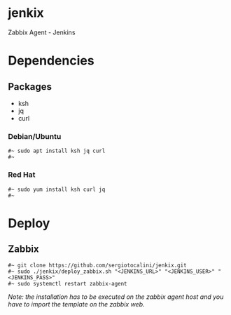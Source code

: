 # jenkix
Zabbix Agent - Jenkins

# Dependencies
## Packages
* ksh
* jq
* curl

### Debian/Ubuntu

    #~ sudo apt install ksh jq curl
    #~

### Red Hat

    #~ sudo yum install ksh curl jq
    #~

# Deploy
## Zabbix

    #~ git clone https://github.com/sergiotocalini/jenkix.git
    #~ sudo ./jenkix/deploy_zabbix.sh "<JENKINS_URL>" "<JENKINS_USER>" "<JENKINS_PASS>"
    #~ sudo systemctl restart zabbix-agent
    
*Note: the installation has to be executed on the zabbix agent host and you have to import the template on the zabbix web.*
